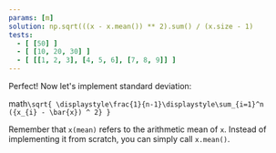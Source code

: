```yaml
---
params: [m]
solution: np.sqrt(((x - x.mean()) ** 2).sum() / (x.size - 1)
tests:
  - [ [50] ]
  - [ [10, 20, 30] ]
  - [ [[1, 2, 3], [4, 5, 6], [7, 8, 9]] ]
---
```


Perfect! Now let's implement standard deviation:

math`\sqrt{ \displaystyle\frac{1}{n-1}\displaystyle\sum_{i=1}^n ({x_{i} - \bar{x}) ^ 2} }`

Remember that `x(mean)` refers to the arithmetic mean of `x`. Instead of implementing it from scratch, you can simply call `x.mean()`.
